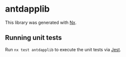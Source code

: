 # antdapplib

This library was generated with [Nx](https://nx.dev).

## Running unit tests

Run `nx test antdapplib` to execute the unit tests via [Jest](https://jestjs.io).
